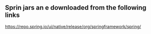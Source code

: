 Sprin jars an e downloaded from the following links
---------------------------------------------------
https://repo.spring.io/ui/native/release/org/springframework/spring/